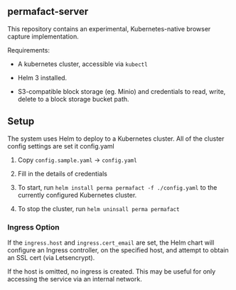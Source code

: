 ## permafact-server

This repository contains an experimental, Kubernetes-native browser capture implementation.

Requirements:
- A kubernetes cluster, accessible via `kubectl`

- Helm 3 installed.

- S3-compatible block storage (eg. Minio) and credentials to read, write, delete to a block storage bucket path.


## Setup

The system uses Helm to deploy to a Kubernetes cluster. All of the cluster config settings are set it config.yaml

1. Copy `config.sample.yaml` -> `config.yaml`

2. Fill in the details of credentials

3. To start, run `helm install perma permafact -f ./config.yaml` to the currently configured Kubernetes cluster.

4. To stop the cluster, run `helm uninsall perma permafact`


### Ingress Option

If the `ingress.host` and `ingress.cert_email` are set, the Helm chart will configure an Ingress controller,
on the specified host, and attempt to obtain an SSL cert (via Letsencrypt).

If the host is omitted, no ingress is created. This may be useful for only accessing the service via an internal network.

